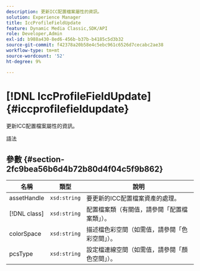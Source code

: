 ```yaml
---
description: 更新ICC配置檔案屬性的資訊。
solution: Experience Manager
title: IccProfileFieldUpdate
feature: Dynamic Media Classic,SDK/API
role: Developer,Admin
exl-id: b988a430-8ed6-456b-b37b-b4185c5d3b32
source-git-commit: f42378a20b58e4c5ebc961c6526d7cecabc2ae38
workflow-type: tm+mt
source-wordcount: '52'
ht-degree: 9%

---
```


# [!DNL IccProfileFieldUpdate]{#iccprofilefieldupdate}

更新ICC配置檔案屬性的資訊。

語法

## 參數 {#section-2fc9bea56b6d4b72b80d4f04c5f9b862}

| 名稱 | 類型 | 說明 |
|---|---|---|
| assetHandle | `xsd:string` | 要更新的ICC配置檔案資產的處理。 |
| [!DNL class] | `xsd:string` | 配置檔案類（有關值，請參閱「配置檔案類」）。 |
| colorSpace | `xsd:string` | 描述檔色彩空間（如需值，請參閱「色彩空間」）。 |
| pcsType | `xsd:string` | 設定檔連線空間（如需值，請參閱「顏色空間」）。 |

